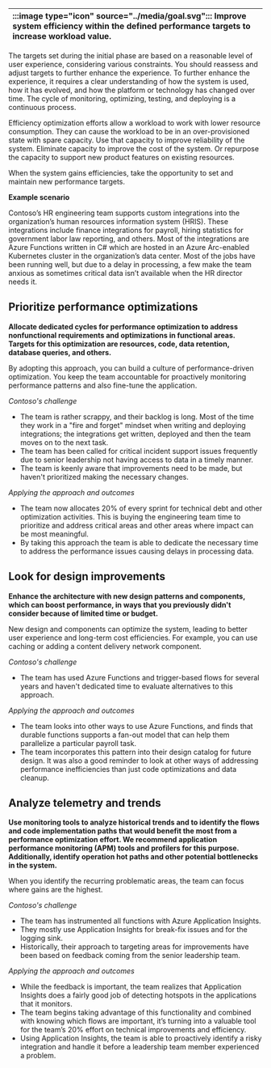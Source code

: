 | :::image type="icon" source="../media/goal.svg"::: Improve system efficiency within the defined performance targets to increase workload value. |
| :----------------------------------------------------------------------------------------------------------------------------- |

The targets set during the initial phase are based on a reasonable level of user experience, considering various constraints. You should reassess and adjust targets to further enhance the experience. To further enhance the experience, it requires a clear understanding of how the system is used, how it has evolved, and how the platform or technology has changed over time. The cycle of monitoring, optimizing, testing, and deploying is a continuous process.

Efficiency optimization efforts allow a workload to work with lower resource consumption. They can cause the workload to be in an over-provisioned state with spare capacity. Use that capacity to improve reliability of the system. Eliminate capacity to improve the cost of the system. Or repurpose the capacity to support new product features on existing resources.

When the system gains efficiencies, take the opportunity to set and maintain new performance targets.

**Example scenario**

Contoso’s HR engineering team supports custom integrations into the organization’s human resources information system (HRIS). These integrations include finance integrations for payroll, hiring statistics for government labor law reporting, and others. Most of the integrations are Azure Functions written in C# which are hosted in an Azure Arc-enabled Kubernetes cluster in the organization’s data center.  Most of the jobs have been running well, but due to a delay in processing, a few make the team anxious as sometimes critical data isn’t available when the HR director needs it. 

## Prioritize performance optimizations

**Allocate dedicated cycles for performance optimization to address nonfunctional requirements and optimizations in functional areas. Targets for this optimization are resources, code, data retention, database queries, and others.**

By adopting this approach, you can build a culture of performance-driven optimization. You keep the team accountable for proactively monitoring performance patterns and also fine-tune the application.

*Contoso's challenge*

- The team is rather scrappy, and their backlog is long.  Most of the time they work in a "fire and forget" mindset when writing and deploying integrations; the integrations get written, deployed and then the team moves on to the next task.
- The team has been called for critical incident support issues frequently due to senior leadership not having access to data in a timely manner.
- The team is keenly aware that improvements need to be made, but haven't prioritized making the necessary changes.

*Applying the approach and outcomes*

- The team now allocates 20% of every sprint for technical debt and other optimization activities. This is buying the engineering team time to prioritize and address critical areas and other areas where impact can be most meaningful.
- By taking this approach the team is able to dedicate the necessary time to address the performance issues causing delays in processing data.

## Look for design improvements

**Enhance the architecture with new design patterns and components, which can boost performance, in ways that you previously didn't consider because of limited time or budget.**

New design and components can optimize the system, leading to better user experience and long-term cost efficiencies. For example, you can use caching or adding a content delivery network component.

*Contoso's challenge*

- The team has used Azure Functions and trigger-based flows for several years and haven't dedicated time to evaluate alternatives to this approach.

*Applying the approach and outcomes*

- The team looks into other ways to use Azure Functions, and finds that durable functions supports a fan-out model that can help them parallelize a particular payroll task.
- The team incorporates this pattern into their design catalog for future design. It was also a good reminder to look at other ways of addressing performance inefficiencies than just code optimizations and data cleanup.

## Analyze telemetry and trends

**Use monitoring tools to analyze historical trends and to identify the flows and code implementation paths that would benefit the most from a performance optimization effort. We recommend application performance monitoring (APM) tools and profilers for this purpose. Additionally, identify operation hot paths and other potential bottlenecks in the system.**

When you identify the recurring problematic areas, the team can focus where gains are the highest.

*Contoso's challenge*

- The team has instrumented all functions with Azure Application Insights.
- They mostly use Application Insights for break-fix issues and for the logging sink.
- Historically, their approach to targeting areas for improvements have been based on feedback coming from the senior leadership team.

*Applying the approach and outcomes*

- While the feedback is important, the team realizes that Application Insights does a fairly good job of detecting hotspots in the applications that it monitors.
- The team begins taking advantage of this functionality and combined with knowing which flows are important, it’s turning into a valuable tool for the team’s 20% effort on technical improvements and efficiency.
- Using Application Insights, the team is able to proactively identify a risky integration and handle it before a leadership team member experienced a problem.
